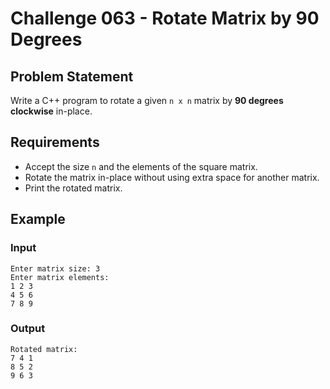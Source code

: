 # Challenge 063 - Rotate Matrix by 90 Degrees

## Problem Statement

Write a C++ program to rotate a given `n x n` matrix by **90 degrees clockwise** in-place.

## Requirements

- Accept the size `n` and the elements of the square matrix.
- Rotate the matrix in-place without using extra space for another matrix.
- Print the rotated matrix.

## Example

### Input
```
Enter matrix size: 3  
Enter matrix elements:  
1 2 3  
4 5 6  
7 8 9
```
### Output
```
Rotated matrix:  
7 4 1  
8 5 2  
9 6 3
```